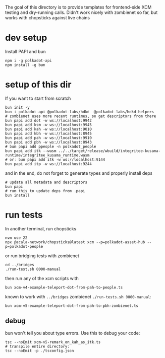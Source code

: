The goal of this directory is to provide templates for frontend-side XCM testing and dry-running calls.
Didn't work nicely with zombienet so far, but works with chopsticks against live chains

# dev setup

Install PAPI and bun

```
npm i -g polkadot-api
npm install -g bun
```

# setup of this dir

If you want to start from scratch

```
bun init -y
bun i polkadot-api @polkadot-labs/hdkd  @polkadot-labs/hdkd-helpers
# zombienet uses more recent runtimes, so get descriptors from there
bun papi add dot -w ws://localhost:9942
bun papi add ksm -w ws://localhost:9945
bun papi add kah -w ws://localhost:9010
bun papi add kbh -w ws://localhost:8945
bun papi add pah -w ws://localhost:9910
bun papi add pbh -w ws://localhost:8943
# bun papi add ppeople -n polkadot_people
bun papi add itk --wasm ../../target/release/wbuild/integritee-kusama-runtime/integritee_kusama_runtime.wasm 
# or: bun papi add itk -w ws://localhost:9144
bun papi add itp -w ws://localhost:9244
```

and in the end, do not forget to generate types and properly install deps

```
# update all metadata and descriptors
bun papi
# run this to update deps from .papi
bun install
```

# run tests

In another terminal, run chopsticks

```
nvm use 22
npx @acala-network/chopsticks@latest xcm --p=polkadot-asset-hub --p=polkadot-people
```

or run bridging tests with zombienet

```
cd ../bridges
./run-test.sh 0000-manual
```

then run any of the xcm scripts with

```
bun xcm-v4-example-teleport-dot-from-pah-to-people.ts 
```

known to work with `../bridges` zombienet `./run-tests.sh 0000-manual`:

```
bun xcm-v5-example-teleport-dot-from-pah-to-pbh-zombienet.ts
```

## debug

bun won't tell you about type errors. Use this to debug your code:

```
tsc --noEmit xcm-v5-remark_on_kah_as_itk.ts
# transpile entire directory:
tsc --noEmit -p ./tsconfig.json 
```